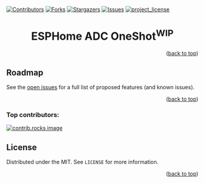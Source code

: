 <!-- Improved compatibility of back to top link: See: https://github.com/othneildrew/Best-README-Template/pull/73 -->
<a id="readme-top"></a>
<!--
*** Thanks for checking out the Best-README-Template. If you have a suggestion
*** that would make this better, please fork the repo and create a pull request
*** or simply open an issue with the tag "enhancement".
*** Don't forget to give the project a star!
*** Thanks again! Now go create something AMAZING! :D
-->



<!-- PROJECT SHIELDS -->
<!--
*** I'm using markdown "reference style" links for readability.
*** Reference links are enclosed in brackets [ ] instead of parentheses ( ).
*** See the bottom of this document for the declaration of the reference variables
*** for contributors-url, forks-url, etc. This is an optional, concise syntax you may use.
*** https://www.markdownguide.org/basic-syntax/#reference-style-links
-->
[![Contributors][contributors-shield]][contributors-url]
[![Forks][forks-shield]][forks-url]
[![Stargazers][stars-shield]][stars-url]
[![Issues][issues-shield]][issues-url]
[![project_license][license-shield]][license-url]
<br />
<h1 align="center">ESPHome ADC OneShot<sup>WIP</sup></h1>

<!-- ABOUT THE PROJECT -->


<p align="right">(<a href="#readme-top">back to top</a>)</p>


## Roadmap

See the [open issues](https://github.com/oxynatOr/esphome-adc_oneshot/issues) for a full list of proposed features (and known issues).

<p align="right">(<a href="#readme-top">back to top</a>)</p>


### Top contributors:

<a href="https://github.com/oxynatOr/esphome-adc_oneshot/graphs/contributors">
  <img src="https://contrib.rocks/image?repo=oxynatOr/esphome-adc_oneshot" alt="contrib.rocks image" />
</a>

<!-- LICENSE -->
## License

Distributed under the MIT. See `LICENSE` for more information.

<p align="right">(<a href="#readme-top">back to top</a>)</p>


<!-- MARKDOWN LINKS & IMAGES -->
<!-- https://www.markdownguide.org/basic-syntax/#reference-style-links -->
[wip-shield]: https://img.shields.io/github/contributors/oxynatOr/esphome-adc_oneshot.svg?style=for-the-badge
[contributors-shield]: https://img.shields.io/github/contributors/oxynatOr/esphome-adc_oneshot.svg?style=for-the-badge
[contributors-url]: https://github.com/oxynatOr/esphome-adc_oneshot/graphs/contributors
[forks-shield]: https://img.shields.io/github/forks/oxynatOr/esphome-adc_oneshot.svg?style=for-the-badge
[forks-url]: https://github.com/oxynatOr/esphome-adc_oneshot/network/members
[stars-shield]: https://img.shields.io/github/stars/oxynatOr/esphome-adc_oneshot.svg?style=for-the-badge
[stars-url]: https://github.com/oxynatOr/esphome-adc_oneshot/stargazers
[issues-shield]: https://img.shields.io/github/issues/oxynatOr/esphome-adc_oneshot.svg?style=for-the-badge
[issues-url]: https://github.com/oxynatOr/esphome-adc_oneshot/issues
[license-shield]: https://img.shields.io/github/license/oxynatOr/esphome-adc_oneshot.svg?style=for-the-badge
[license-url]: https://github.com/oxynatOr/esphome-adc_oneshot/blob/main/LICENSE
[Next.js]: https://img.shields.io/badge/next.js-000000?style=for-the-badge&logo=nextdotjs&logoColor=white
[Next-url]: https://nextjs.org/
[React.js]: https://img.shields.io/badge/React-20232A?style=for-the-badge&logo=react&logoColor=61DAFB
[React-url]: https://reactjs.org/
[Vue.js]: https://img.shields.io/badge/Vue.js-35495E?style=for-the-badge&logo=vuedotjs&logoColor=4FC08D
[Vue-url]: https://vuejs.org/
[Angular.io]: https://img.shields.io/badge/Angular-DD0031?style=for-the-badge&logo=angular&logoColor=white
[Angular-url]: https://angular.io/
[Svelte.dev]: https://img.shields.io/badge/Svelte-4A4A55?style=for-the-badge&logo=svelte&logoColor=FF3E00
[Svelte-url]: https://svelte.dev/
[Laravel.com]: https://img.shields.io/badge/Laravel-FF2D20?style=for-the-badge&logo=laravel&logoColor=white
[Laravel-url]: https://laravel.com
[Bootstrap.com]: https://img.shields.io/badge/Bootstrap-563D7C?style=for-the-badge&logo=bootstrap&logoColor=white
[Bootstrap-url]: https://getbootstrap.com
[JQuery.com]: https://img.shields.io/badge/jQuery-0769AD?style=for-the-badge&logo=jquery&logoColor=white
[JQuery-url]: https://jquery.com 

